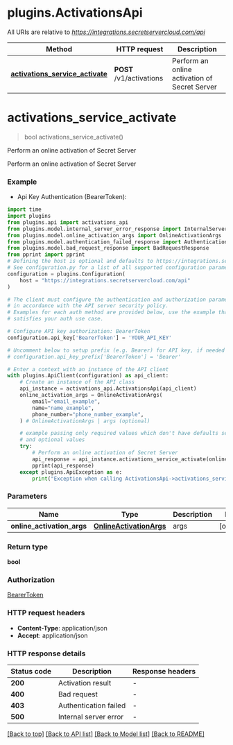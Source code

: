 # plugins.ActivationsApi

All URIs are relative to *https://integrations.secretservercloud.com/api*

Method | HTTP request | Description
------------- | ------------- | -------------
[**activations_service_activate**](ActivationsApi.md#activations_service_activate) | **POST** /v1/activations | Perform an online activation of Secret Server


# **activations_service_activate**
> bool activations_service_activate()

Perform an online activation of Secret Server

Perform an online activation of Secret Server

### Example

* Api Key Authentication (BearerToken):

```python
import time
import plugins
from plugins.api import activations_api
from plugins.model.internal_server_error_response import InternalServerErrorResponse
from plugins.model.online_activation_args import OnlineActivationArgs
from plugins.model.authentication_failed_response import AuthenticationFailedResponse
from plugins.model.bad_request_response import BadRequestResponse
from pprint import pprint
# Defining the host is optional and defaults to https://integrations.secretservercloud.com/api
# See configuration.py for a list of all supported configuration parameters.
configuration = plugins.Configuration(
    host = "https://integrations.secretservercloud.com/api"
)

# The client must configure the authentication and authorization parameters
# in accordance with the API server security policy.
# Examples for each auth method are provided below, use the example that
# satisfies your auth use case.

# Configure API key authorization: BearerToken
configuration.api_key['BearerToken'] = 'YOUR_API_KEY'

# Uncomment below to setup prefix (e.g. Bearer) for API key, if needed
# configuration.api_key_prefix['BearerToken'] = 'Bearer'

# Enter a context with an instance of the API client
with plugins.ApiClient(configuration) as api_client:
    # Create an instance of the API class
    api_instance = activations_api.ActivationsApi(api_client)
    online_activation_args = OnlineActivationArgs(
        email="email_example",
        name="name_example",
        phone_number="phone_number_example",
    ) # OnlineActivationArgs | args (optional)

    # example passing only required values which don't have defaults set
    # and optional values
    try:
        # Perform an online activation of Secret Server
        api_response = api_instance.activations_service_activate(online_activation_args=online_activation_args)
        pprint(api_response)
    except plugins.ApiException as e:
        print("Exception when calling ActivationsApi->activations_service_activate: %s\n" % e)
```


### Parameters

Name | Type | Description  | Notes
------------- | ------------- | ------------- | -------------
 **online_activation_args** | [**OnlineActivationArgs**](OnlineActivationArgs.md)| args | [optional]

### Return type

**bool**

### Authorization

[BearerToken](../README.md#BearerToken)

### HTTP request headers

 - **Content-Type**: application/json
 - **Accept**: application/json


### HTTP response details

| Status code | Description | Response headers |
|-------------|-------------|------------------|
**200** | Activation result |  -  |
**400** | Bad request |  -  |
**403** | Authentication failed |  -  |
**500** | Internal server error |  -  |

[[Back to top]](#) [[Back to API list]](../README.md#documentation-for-api-endpoints) [[Back to Model list]](../README.md#documentation-for-models) [[Back to README]](../README.md)

